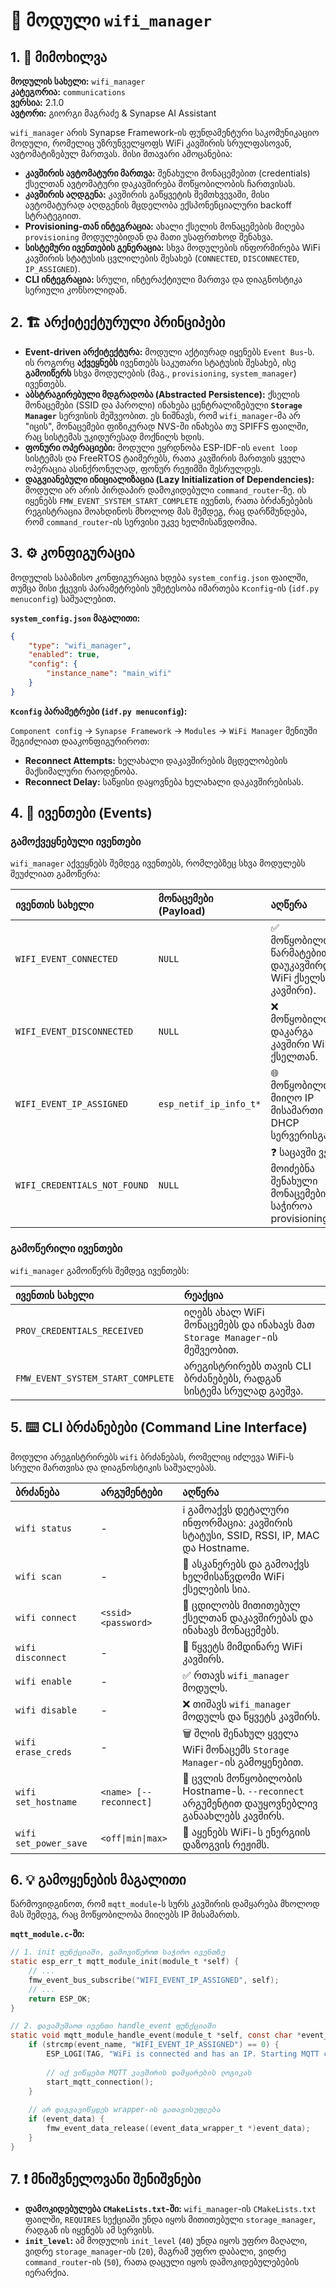 # 📶 მოდული `wifi_manager`

## 1. 📜 მიმოხილვა

**მოდულის სახელი:** `wifi_manager`  
**კატეგორია:** `communications`  
**ვერსია:** 2.1.0  
**ავტორი:** გიორგი მაგრაძე & Synapse AI Assistant

`wifi_manager` არის Synapse Framework-ის ფუნდამენტური საკომუნიკაციო მოდული, რომელიც უზრუნველყოფს WiFi კავშირის სრულფასოვან, ავტომატიზებულ მართვას. მისი მთავარი ამოცანებია:

- **კავშირის ავტომატური მართვა:** შენახული მონაცემებით (credentials) ქსელთან ავტომატური დაკავშირება მოწყობილობის ჩართვისას.
- **კავშირის აღდგენა:** კავშირის გაწყვეტის შემთხვევაში, მისი ავტომატურად აღდგენის მცდელობა ექსპონენციალური backoff სტრატეგიით.
- **Provisioning-თან ინტეგრაცია:** ახალი ქსელის მონაცემების მიღება `provisioning` მოდულებიდან და მათი უსაფრთხოდ შენახვა.
- **სისტემური ივენთების გენერაცია:** სხვა მოდულების ინფორმირება WiFi კავშირის სტატუსის ცვლილების შესახებ (`CONNECTED`, `DISCONNECTED`, `IP_ASSIGNED`).
- **CLI ინტეგრაცია:** სრული, ინტერაქტიული მართვა და დიაგნოსტიკა სერიული კონსოლიდან.

## 2. 🏗️ არქიტექტურული პრინციპები

- **Event-driven არქიტექტურა:** მოდული აქტიურად იყენებს `Event Bus`-ს. ის როგორც **აქვეყნებს** ივენთებს საკუთარი სტატუსის შესახებ, ისე **გამოიწერს** სხვა მოდულების (მაგ., `provisioning`, `system_manager`) ივენთებს.
- **აბსტრაგირებული მდგრადობა (Abstracted Persistence):** ქსელის მონაცემები (SSID და პაროლი) ინახება ცენტრალიზებული **`Storage Manager`** სერვისის მეშვეობით. ეს ნიშნავს, რომ `wifi_manager`-მა არ "იცის", მონაცემები ფიზიკურად NVS-ში ინახება თუ SPIFFS ფაილში, რაც სისტემას უკიდურესად მოქნილს ხდის.
- **ფონური ოპერაციები:** მოდული ეყრდნობა ESP-IDF-ის `event loop` სისტემას და FreeRTOS ტაიმერებს, რათა კავშირის მართვის ყველა ოპერაცია ასინქრონულად, ფონურ რეჟიმში შესრულდეს.
- **დაგვიანებული ინიციალიზაცია (Lazy Initialization of Dependencies):** მოდული არ არის პირდაპირ დამოკიდებული `command_router`-ზე. ის იყენებს `FMW_EVENT_SYSTEM_START_COMPLETE` ივენთს, რათა ბრძანებების რეგისტრაცია მოახდინოს მხოლოდ მას შემდეგ, რაც დარწმუნდება, რომ `command_router`-ის სერვისი უკვე ხელმისაწვდომია.

## 3. ⚙️ კონფიგურაცია

მოდულის საბაზისო კონფიგურაცია ხდება `system_config.json` ფაილში, თუმცა მისი ქცევის პარამეტრების უმეტესობა იმართება `Kconfig`-ის (`idf.py menuconfig`) საშუალებით.

**`system_config.json` მაგალითი:**

```json
{
    "type": "wifi_manager",
    "enabled": true,
    "config": {
        "instance_name": "main_wifi"
    }
}
```

**`Kconfig` პარამეტრები (`idf.py menuconfig`):**

`Component config` -> `Synapse Framework` -> `Modules` -> `WiFi Manager` მენიუში შეგიძლიათ დააკონფიგურიროთ:

- **Reconnect Attempts:** ხელახალი დაკავშირების მცდელობების მაქსიმალური რაოდენობა.
- **Reconnect Delay:** საწყისი დაყოვნება ხელახალი დაკავშირებისას.

## 4. 📢 ივენთები (Events)

### გამოქვეყნებული ივენთები

`wifi_manager` აქვეყნებს შემდეგ ივენთებს, რომლებზეც სხვა მოდულებს შეუძლიათ გამოწერა:

| ივენთის სახელი | მონაცემები (Payload) | აღწერა |
|:---|:---|:---|
| `WIFI_EVENT_CONNECTED` | `NULL` | ✅ მოწყობილობა წარმატებით დაუკავშირდა WiFi ქსელს (L2 კავშირი). |
| `WIFI_EVENT_DISCONNECTED` | `NULL` | ❌ მოწყობილობამ დაკარგა კავშირი WiFi ქსელთან. |
| `WIFI_EVENT_IP_ASSIGNED` | `esp_netif_ip_info_t*` | 🌐 მოწყობილობამ მიიღო IP მისამართი DHCP სერვერისგან. |
| `WIFI_CREDENTIALS_NOT_FOUND` | `NULL` | ❓ საცავში ვერ მოიძებნა შენახული მონაცემები, საჭიროა provisioning. |

### გამოწერილი ივენთები

`wifi_manager` გამოიწერს შემდეგ ივენთებს:

| ივენთის სახელი | რეაქცია |
|:---|:---|
| `PROV_CREDENTIALS_RECEIVED` | იღებს ახალ WiFi მონაცემებს და ინახავს მათ `Storage Manager`-ის მეშვეობით. |
| `FMW_EVENT_SYSTEM_START_COMPLETE` | არეგისტრირებს თავის CLI ბრძანებებს, რადგან სისტემა სრულად გაეშვა. |

## 5. ⌨️ CLI ბრძანებები (Command Line Interface)

მოდული არეგისტრირებს `wifi` ბრძანებას, რომელიც იძლევა WiFi-ს სრული მართვისა და დიაგნოსტიკის საშუალებას.

| ბრძანება | არგუმენტები | აღწერა |
|:---|:---|:---|
| `wifi status` | - | ℹ️ გამოაქვს დეტალური ინფორმაცია: კავშირის სტატუსი, SSID, RSSI, IP, MAC და Hostname. |
| `wifi scan` | - | 📡 ასკანერებს და გამოაქვს ხელმისაწვდომი WiFi ქსელების სია. |
| `wifi connect` | `<ssid> <password>` | 🔗 ცდილობს მითითებულ ქსელთან დაკავშირებას და ინახავს მონაცემებს. |
| `wifi disconnect` | - | 🔌 წყვეტს მიმდინარე WiFi კავშირს. |
| `wifi enable` | - | ✅ რთავს `wifi_manager` მოდულს. |
| `wifi disable` | - | ❌ თიშავს `wifi_manager` მოდულს და წყვეტს კავშირს. |
| `wifi erase_creds` | - | 🗑️ შლის შენახულ ყველა WiFi მონაცემს `Storage Manager`-ის გამოყენებით. |
| `wifi set_hostname` | `<name> [--reconnect]` | 📝 ცვლის მოწყობილობის Hostname-ს. `--reconnect` არგუმენტით დაუყოვნებლივ განაახლებს კავშირს. |
| `wifi set_power_save` | `<off\|min\|max>` | 🔋 აყენებს WiFi-ს ენერგიის დაზოგვის რეჟიმს. |

## 6. 💡 გამოყენების მაგალითი

წარმოვიდგინოთ, რომ `mqtt_module`-ს სურს კავშირის დამყარება მხოლოდ მას შემდეგ, რაც მოწყობილობა მიიღებს IP მისამართს.

**`mqtt_module.c`-ში:**

```c
// 1. init ფუნქციაში, გამოვიწეროთ საჭირო ივენთზე
static esp_err_t mqtt_module_init(module_t *self) {
    // ...
    fmw_event_bus_subscribe("WIFI_EVENT_IP_ASSIGNED", self);
    // ...
    return ESP_OK;
}

// 2. დავამუშაოთ ივენთი handle_event ფუნქციაში
static void mqtt_module_handle_event(module_t *self, const char *event_name, void *event_data) {
    if (strcmp(event_name, "WIFI_EVENT_IP_ASSIGNED") == 0) {
        ESP_LOGI(TAG, "WiFi is connected and has an IP. Starting MQTT connection...");
        
        // აქ ვიწყებთ MQTT კავშირის დამყარების ლოგიკას
        start_mqtt_connection(); 
    }
    
    // არ დაგვავიწყდეს wrapper-ის გათავისუფლება
    if (event_data) {
        fmw_event_data_release((event_data_wrapper_t *)event_data);
    }
}
```

## 7. ❗ მნიშვნელოვანი შენიშვნები

- **დამოკიდებულება `CMakeLists.txt`-ში:** `wifi_manager`-ის `CMakeLists.txt` ფაილში, `REQUIRES` სექციაში უნდა იყოს მითითებული `storage_manager`, რადგან ის იყენებს ამ სერვისს.
- **`init_level`:** ამ მოდულის `init_level` (`40`) უნდა იყოს უფრო მაღალი, ვიდრე `storage_manager`-ის (`20`), მაგრამ უფრო დაბალი, ვიდრე `command_router`-ის (`50`), რათა დაცული იყოს დამოკიდებულებების იერარქია.
